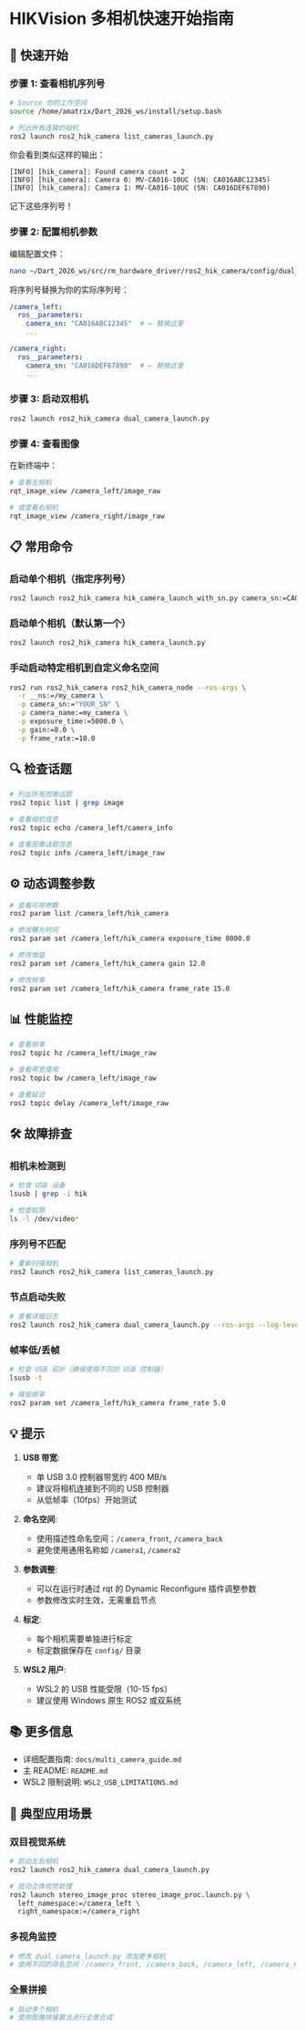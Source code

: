 # HIKVision 多相机快速开始指南

## 🚀 快速开始

### 步骤 1: 查看相机序列号

```bash
# Source 你的工作空间
source /home/amatrix/Dart_2026_ws/install/setup.bash

# 列出所有连接的相机
ros2 launch ros2_hik_camera list_cameras_launch.py
```

你会看到类似这样的输出：
```
[INFO] [hik_camera]: Found camera count = 2
[INFO] [hik_camera]: Camera 0: MV-CA016-10UC (SN: CA016ABC12345)
[INFO] [hik_camera]: Camera 1: MV-CA016-10UC (SN: CA016DEF67890)
```

记下这些序列号！

### 步骤 2: 配置相机参数

编辑配置文件：
```bash
nano ~/Dart_2026_ws/src/rm_hardware_driver/ros2_hik_camera/config/dual_camera_params.yaml
```

将序列号替换为你的实际序列号：
```yaml
/camera_left:
  ros__parameters:
    camera_sn: "CA016ABC12345"  # ← 替换这里
    ...

/camera_right:
  ros__parameters:
    camera_sn: "CA016DEF67890"  # ← 替换这里
    ...
```

### 步骤 3: 启动双相机

```bash
ros2 launch ros2_hik_camera dual_camera_launch.py
```

### 步骤 4: 查看图像

在新终端中：
```bash
# 查看左相机
rqt_image_view /camera_left/image_raw

# 或查看右相机
rqt_image_view /camera_right/image_raw
```

## 📋 常用命令

### 启动单个相机（指定序列号）

```bash
ros2 launch ros2_hik_camera hik_camera_launch_with_sn.py camera_sn:=CA016ABC12345
```

### 启动单个相机（默认第一个）

```bash
ros2 launch ros2_hik_camera hik_camera_launch.py
```

### 手动启动特定相机到自定义命名空间

```bash
ros2 run ros2_hik_camera ros2_hik_camera_node --ros-args \
  -r __ns:=/my_camera \
  -p camera_sn:="YOUR_SN" \
  -p camera_name:=my_camera \
  -p exposure_time:=5000.0 \
  -p gain:=8.0 \
  -p frame_rate:=10.0
```

## 🔍 检查话题

```bash
# 列出所有图像话题
ros2 topic list | grep image

# 查看相机信息
ros2 topic echo /camera_left/camera_info

# 查看图像话题信息
ros2 topic info /camera_left/image_raw
```

## ⚙️ 动态调整参数

```bash
# 查看可用参数
ros2 param list /camera_left/hik_camera

# 修改曝光时间
ros2 param set /camera_left/hik_camera exposure_time 8000.0

# 修改增益
ros2 param set /camera_left/hik_camera gain 12.0

# 修改帧率
ros2 param set /camera_left/hik_camera frame_rate 15.0
```

## 📊 性能监控

```bash
# 查看帧率
ros2 topic hz /camera_left/image_raw

# 查看带宽使用
ros2 topic bw /camera_left/image_raw

# 查看延迟
ros2 topic delay /camera_left/image_raw
```

## 🛠️ 故障排查

### 相机未检测到
```bash
# 检查 USB 设备
lsusb | grep -i hik

# 检查权限
ls -l /dev/video*
```

### 序列号不匹配
```bash
# 重新扫描相机
ros2 launch ros2_hik_camera list_cameras_launch.py
```

### 节点启动失败
```bash
# 查看详细日志
ros2 launch ros2_hik_camera dual_camera_launch.py --ros-args --log-level debug
```

### 帧率低/丢帧
```bash
# 检查 USB 拓扑（确保使用不同的 USB 控制器）
lsusb -t

# 降低帧率
ros2 param set /camera_left/hik_camera frame_rate 5.0
```

## 💡 提示

1. **USB 带宽**: 
   - 单 USB 3.0 控制器带宽约 400 MB/s
   - 建议将相机连接到不同的 USB 控制器
   - 从低帧率（10fps）开始测试

2. **命名空间**: 
   - 使用描述性命名空间：`/camera_front`, `/camera_back`
   - 避免使用通用名称如 `/camera1`, `/camera2`

3. **参数调整**: 
   - 可以在运行时通过 rqt 的 Dynamic Reconfigure 插件调整参数
   - 参数修改实时生效，无需重启节点

4. **标定**: 
   - 每个相机需要单独进行标定
   - 标定数据保存在 `config/` 目录

5. **WSL2 用户**:
   - WSL2 的 USB 性能受限（10-15 fps）
   - 建议使用 Windows 原生 ROS2 或双系统

## 📚 更多信息

- 详细配置指南: `docs/multi_camera_guide.md`
- 主 README: `README.md`
- WSL2 限制说明: `WSL2_USB_LIMITATIONS.md`

## 🎯 典型应用场景

### 双目视觉系统
```bash
# 启动左右相机
ros2 launch ros2_hik_camera dual_camera_launch.py

# 启动立体视觉处理
ros2 launch stereo_image_proc stereo_image_proc.launch.py \
  left_namespace:=/camera_left \
  right_namespace:=/camera_right
```

### 多视角监控
```bash
# 修改 dual_camera_launch.py 添加更多相机
# 使用不同的命名空间：/camera_front, /camera_back, /camera_left, /camera_right
```

### 全景拼接
```bash
# 启动多个相机
# 使用图像拼接算法进行全景合成
```
